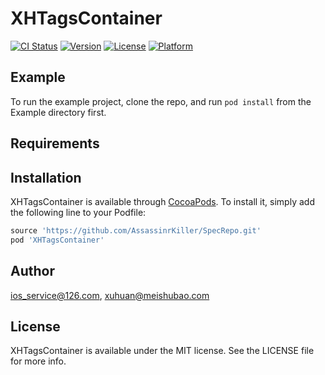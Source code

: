 # XHTagsContainer

[![CI Status](https://img.shields.io/travis/ios_service@126.com/XHTagsContainer.svg?style=flat)](https://travis-ci.org/ios_service@126.com/XHTagsContainer)
[![Version](https://img.shields.io/cocoapods/v/XHTagsContainer.svg?style=flat)](https://cocoapods.org/pods/XHTagsContainer)
[![License](https://img.shields.io/cocoapods/l/XHTagsContainer.svg?style=flat)](https://cocoapods.org/pods/XHTagsContainer)
[![Platform](https://img.shields.io/cocoapods/p/XHTagsContainer.svg?style=flat)](https://cocoapods.org/pods/XHTagsContainer)

## Example

To run the example project, clone the repo, and run `pod install` from the Example directory first.

## Requirements

## Installation

XHTagsContainer is available through [CocoaPods](https://cocoapods.org). To install
it, simply add the following line to your Podfile:

```ruby
source 'https://github.com/AssassinrKiller/SpecRepo.git'
pod 'XHTagsContainer'
```

## Author

ios_service@126.com, xuhuan@meishubao.com

## License

XHTagsContainer is available under the MIT license. See the LICENSE file for more info.
